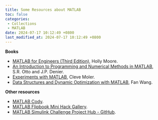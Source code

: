 ```yaml
---
title: Some Resources about MATLAB
toc: false
categories:
 - Collections
 - MATLAB
date: 2024-07-17 10:12:49 +0800
last_modified_at: 2024-07-17 10:12:49 +0800
---
```


**Books**

- [MATLAB for Engineers (Third Edition)](https://handoutset.com/wp-content/uploads/2022/07/MATLAB-for-Engineers-3rd-Edition-Holly-Moore.pdf), Holly Moore.
- [An Introduction to Programming and Numerical Methods in MATLAB](https://www.math.unipd.it/~mrrusso/Didattica/NA-Yaounde/Manual.pdf), S.R. Otto and J.P. Denier.
- [Experiments with MATLAB](https://www.mathworks.com/content/dam/mathworks/mathworks-dot-com/moler/exm/book.pdf), Cleve Moler.
- [Data Structures and Dynamic Optimization with MATLAB](https://fanwangecon.github.io/M4Econ/bookdown/Data-Structures-and-Dynamic-Optimization-with-Matlab.pdf), Fan Wang.

**Other resources**

- [MATLAB Cody](https://www.mathworks.com/matlabcentral/cody/?q=&page=1).
- [MATLAB Flipbook Mini Hack Gallery](https://www.mathworks.com/matlabcentral/communitycontests/contests/6/entries).
- [MATLAB Simulink Challenge Project Hub - GitHub](https://github.com/mathworks/MATLAB-Simulink-Challenge-Project-Hub).